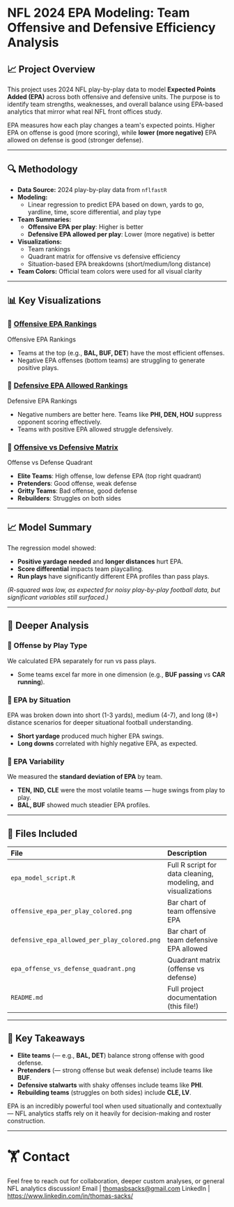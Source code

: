 # NFL 2024 EPA Modeling: Team Offensive and Defensive Efficiency Analysis

## 📈 Project Overview
This project uses 2024 NFL play-by-play data to model **Expected Points Added (EPA)** across both offensive and defensive units. The purpose is to identify team strengths, weaknesses, and overall balance using EPA-based analytics that mirror what real NFL front offices study.

EPA measures how each play changes a team's expected points. Higher EPA on offense is good (more scoring), while **lower (more negative)** EPA allowed on defense is good (stronger defense).

---

## 🔍 Methodology
- **Data Source:** 2024 play-by-play data from `nflfastR`
- **Modeling:**
  - Linear regression to predict EPA based on down, yards to go, yardline, time, score differential, and play type
- **Team Summaries:**
  - **Offensive EPA per play**: Higher is better
  - **Defensive EPA allowed per play**: Lower (more negative) is better
- **Visualizations:**
  - Team rankings
  - Quadrant matrix for offensive vs defensive efficiency
  - Situation-based EPA breakdowns (short/medium/long distance)
- **Team Colors:** Official team colors were used for all visual clarity

---

## 📊 Key Visualizations

### 🏈 [Offensive EPA Rankings](https://github.com/thomassacks/nfl-2024-epa-analysis/blob/main/NFL%202024%20Team%20Offensive%20EPA%20per%20Play.png)
Offensive EPA Rankings
- Teams at the top (e.g., **BAL, BUF, DET**) have the most efficient offenses.
- Negative EPA offenses (bottom teams) are struggling to generate positive plays.

### 💪 [Defensive EPA Allowed Rankings](https://github.com/thomassacks/nfl-2024-epa-analysis/blob/main/NFL%202024%20Team%20Defensive%20EPA%20Allowed%20per%20Play.png)
Defensive EPA Rankings
- Negative numbers are better here. Teams like **PHI, DEN, HOU** suppress opponent scoring effectively.
- Teams with positive EPA allowed struggle defensively.

### 🔹 [Offensive vs Defensive Matrix](https://github.com/thomassacks/nfl-2024-epa-analysis/blob/main/NFL%202024%20Offensive%20vs%20Defensive%20EPA.png)
Offense vs Defense Quadrant
- **Elite Teams**: High offense, low defense EPA (top right quadrant)
- **Pretenders**: Good offense, weak defense
- **Gritty Teams**: Bad offense, good defense
- **Rebuilders**: Struggles on both sides

---

## 📈 Model Summary
The regression model showed:
- **Positive yardage needed** and **longer distances** hurt EPA.
- **Score differential** impacts team playcalling.
- **Run plays** have significantly different EPA profiles than pass plays.

*(R-squared was low, as expected for noisy play-by-play football data, but significant variables still surfaced.)*

---

## 🔢 Deeper Analysis

### 🔹 Offense by Play Type
We calculated EPA separately for run vs pass plays.
- Some teams excel far more in one dimension (e.g., **BUF passing** vs **CAR running**).

### 🔹 EPA by Situation
EPA was broken down into short (1-3 yards), medium (4-7), and long (8+) distance scenarios for deeper situational football understanding.
- **Short yardage** produced much higher EPA swings.
- **Long downs** correlated with highly negative EPA, as expected.

### 🔹 EPA Variability
We measured the **standard deviation of EPA** by team.
- **TEN, IND, CLE** were the most volatile teams — huge swings from play to play.
- **BAL, BUF** showed much steadier EPA profiles.

---

## 🔖 Files Included
| File | Description |
|:---|:---|
| `epa_model_script.R` | Full R script for data cleaning, modeling, and visualizations |
| `offensive_epa_per_play_colored.png` | Bar chart of team offensive EPA |
| `defensive_epa_allowed_per_play_colored.png` | Bar chart of team defensive EPA allowed |
| `epa_offense_vs_defense_quadrant.png` | Quadrant matrix (offense vs defense) |
| `README.md` | Full project documentation (this file!) |

---

## 💬 Key Takeaways
- **Elite teams** (— e.g., **BAL, DET**) balance strong offense with good defense.
- **Pretenders** (— strong offense but weak defense) include teams like **BUF**.
- **Defensive stalwarts** with shaky offenses include teams like **PHI**.
- **Rebuilding teams** (struggles on both sides) include **CLE, LV**.

EPA is an incredibly powerful tool when used situationally and contextually — NFL analytics staffs rely on it heavily for decision-making and roster construction.

---

# 🏋️ Contact
Feel free to reach out for collaboration, deeper custom analyses, or general NFL analytics discussion!
Email | thomasbsacks@gmail.com
LinkedIn | https://www.linkedin.com/in/thomas-sacks/
